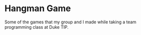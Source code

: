 # Hangman Game
Some of the games that my group and I made while taking a team programming class at Duke TIP.
